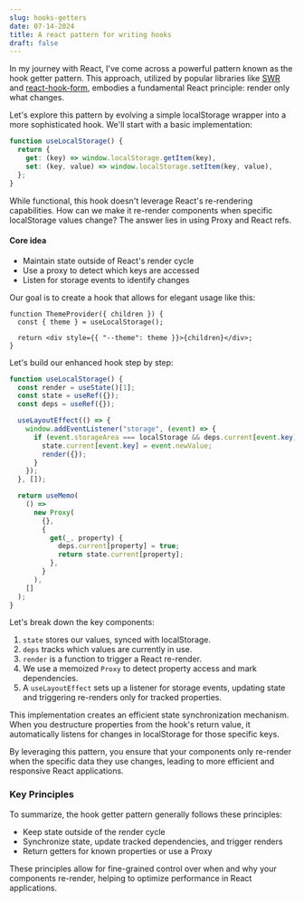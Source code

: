 ```yaml
---
slug: hooks-getters
date: 07-14-2024
title: A react pattern for writing hooks
draft: false
---
```


In my journey with React, I've come across a powerful pattern known as the hook getter pattern. This approach, utilized by popular libraries like <a href="https://github.com/vercel/swr/blob/1585a3e37d90ad0df8097b099db38f1afb43c95d/src/core/use-swr.ts#L733" target="_blank">SWR</a> and <a href="https://github.com/react-hook-form/react-hook-form/blob/5e92c1b5634bbcf18e3df14d173bced620f7392d/src/logic/getProxyFormState.ts#L16" target="_blank">react-hook-form</a>, embodies a fundamental React principle: render only what changes.

Let's explore this pattern by evolving a simple localStorage wrapper into a more sophisticated hook.
We'll start with a basic implementation:

```ts
function useLocalStorage() {
  return {
    get: (key) => window.localStorage.getItem(key),
    set: (key, value) => window.localStorage.setItem(key, value),
  };
}
```

While functional, this hook doesn't leverage React's re-rendering capabilities. How can we make it re-render components when specific localStorage values change?
The answer lies in using Proxy and React refs.

#### Core idea

- Maintain state outside of React's render cycle
- Use a proxy to detect which keys are accessed
- Listen for storage events to identify changes

Our goal is to create a hook that allows for elegant usage like this:

```tsx
function ThemeProvider({ children }) {
  const { theme } = useLocalStorage();

  return <div style={{ "--theme": theme }}>{children}</div>;
}
```

Let's build our enhanced hook step by step:

```ts
function useLocalStorage() {
  const render = useState()[1];
  const state = useRef({});
  const deps = useRef({});

  useLayoutEffect(() => {
    window.addEventListener("storage", (event) => {
      if (event.storageArea === localStorage && deps.current[event.key]) {
        state.current[event.key] = event.newValue;
        render({});
      }
    });
  }, []);

  return useMemo(
    () =>
      new Proxy(
        {},
        {
          get(_, property) {
            deps.current[property] = true;
            return state.current[property];
          },
        }
      ),
    []
  );
}
```

Let's break down the key components:

1. `state` stores our values, synced with localStorage.
2. `deps` tracks which values are currently in use.
3. `render` is a function to trigger a React re-render.
4. We use a memoized `Proxy` to detect property access and mark dependencies.
5. A `useLayoutEffect` sets up a listener for storage events, updating state and triggering re-renders only for tracked properties.

This implementation creates an efficient state synchronization mechanism. When you destructure properties from the hook's return value, it automatically listens for changes in localStorage for those specific keys.

By leveraging this pattern, you ensure that your components only re-render when the specific data they use changes, leading to more efficient and responsive React applications.

### Key Principles

To summarize, the hook getter pattern generally follows these principles:

- Keep state outside of the render cycle
- Synchronize state, update tracked dependencies, and trigger renders
- Return getters for known properties or use a Proxy

These principles allow for fine-grained control over when and why your components re-render, helping to optimize performance in React applications.
